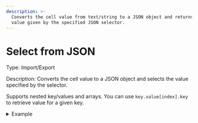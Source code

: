 ```yaml
---
description: >-
  Converts the cell value from text/string to a JSON object and returns the
  value given by the specified JSON selector.
---
```


# Select from JSON

Type: Import/Export

Description: Converts the cell value to a JSON object and selects the value specified by the selector.

Supports nested key/values and arrays. You can use `key.value[index].key` to retrieve value for a given key.

<details>

<summary>Example</summary>

* Cell value

{&#x20;

&#x20; "parts" : \[

&#x20;    { "name" : "coil", "quantity" : 2 },&#x20;

&#x20;    {"name" : "fan", "quantity" : 3 }

&#x20; ]

}

* Rule values:
  * Select value: parts\[1].name
* Result: fan

</details>
